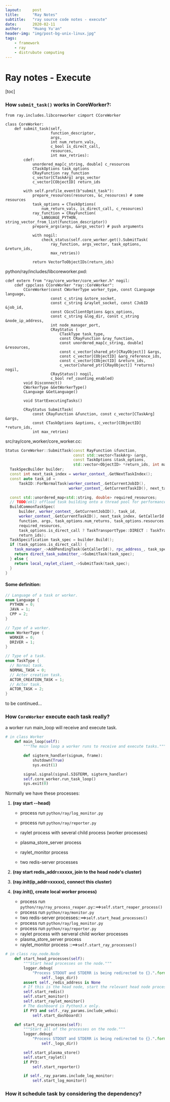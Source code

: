 ```yaml
---
layout:     post
title:      "Ray Notes"
subtitle:   "ray source code notes - execute"
date:       2020-02-11
author:     "Huang Yu'an"
header-img: "img/post-bg-unix-linux.jpg"
tags:
    - framework
    - ray
    - distrubute computing
---
```


# Ray notes - Execute

[toc]

### How `submit_task()` works in CoreWorker?:

```cython
from ray.includes.libcoreworker cimport CCoreWorker

class CoreWorker:
    def submit_task(self,
                    function_descriptor,
                    args,
                    int num_return_vals,
                    c_bool is_direct_call,
                    resources,
                    int max_retries):
        cdef:
            unordered_map[c_string, double] c_resources
            CTaskOptions task_options
            CRayFunction ray_function
            c_vector[CTaskArg] args_vector
            c_vector[CObjectID] return_ids

        with self.profile_event(b"submit_task"):
            prepare_resources(resources, &c_resources) # some resources
            task_options = CTaskOptions(
                num_return_vals, is_direct_call, c_resources)
            ray_function = CRayFunction(
                LANGUAGE_PYTHON, string_vector_from_list(function_descriptor))
            prepare_args(args, &args_vector) # push arguments

            with nogil:
                check_status(self.core_worker.get().SubmitTask(
                    ray_function, args_vector, task_options, &return_ids,
                    max_retries))

            return VectorToObjectIDs(return_ids)
```



python/ray/includes/libcoreworker.pxd:

```cython
cdef extern from "ray/core_worker/core_worker.h" nogil:
    cdef cppclass CCoreWorker "ray::CoreWorker":
        CCoreWorker(const CWorkerType worker_type, const CLanguage language,
                    const c_string &store_socket,
                    const c_string &raylet_socket, const CJobID &job_id,
                    const CGcsClientOptions &gcs_options,
                    const c_string &log_dir, const c_string &node_ip_address,
                    int node_manager_port,
                    CRayStatus (
                        CTaskType task_type,
                        const CRayFunction &ray_function,
                        const unordered_map[c_string, double] &resources,
                        const c_vector[shared_ptr[CRayObject]] &args,
                        const c_vector[CObjectID] &arg_reference_ids,
                        const c_vector[CObjectID] &return_ids,
                        c_vector[shared_ptr[CRayObject]] *returns) nogil,
                    CRayStatus() nogil,
                    c_bool ref_counting_enabled)
        void Disconnect()
        CWorkerType &GetWorkerType()
        CLanguage &GetLanguage()

        void StartExecutingTasks()

        CRayStatus SubmitTask(
            const CRayFunction &function, const c_vector[CTaskArg] &args,
            const CTaskOptions &options, c_vector[CObjectID] *return_ids,
            int max_retries)
```

src/ray/core_worker/core_worker.cc:

```cpp
Status CoreWorker::SubmitTask(const RayFunction &function,
                              const std::vector<TaskArg> &args,
                              const TaskOptions &task_options,
                              std::vector<ObjectID> *return_ids, int max_retries) {
  TaskSpecBuilder builder;
  const int next_task_index = worker_context_.GetNextTaskIndex();
  const auto task_id =
      TaskID::ForNormalTask(worker_context_.GetCurrentJobID(),
                            worker_context_.GetCurrentTaskID(), next_task_index);

  const std::unordered_map<std::string, double> required_resources;
  // TODO(ekl) offload task building onto a thread pool for performance
  BuildCommonTaskSpec(
      builder, worker_context_.GetCurrentJobID(), task_id,
      worker_context_.GetCurrentTaskID(), next_task_index, GetCallerId(), rpc_address_,
      function, args, task_options.num_returns, task_options.resources,
      required_resources,
      task_options.is_direct_call ? TaskTransportType::DIRECT : TaskTransportType::RAYLET,
      return_ids);
  TaskSpecification task_spec = builder.Build();
  if (task_options.is_direct_call) {
    task_manager_->AddPendingTask(GetCallerId(), rpc_address_, task_spec, max_retries);
    return direct_task_submitter_->SubmitTask(task_spec);
  } else {
    return local_raylet_client_->SubmitTask(task_spec);
  }
}
```

#### Some definition:

```cpp
// Language of a task or worker.
enum Language {
  PYTHON = 0;
  JAVA = 1;
  CPP = 2;
}

// Type of a worker.
enum WorkerType {
  WORKER = 0;
  DRIVER = 1;
}

// Type of a task.
enum TaskType {
  // Normal task.
  NORMAL_TASK = 0;
  // Actor creation task.
  ACTOR_CREATION_TASK = 1;
  // Actor task.
  ACTOR_TASK = 2;
}
```

to be continued...



### How `CoreWorker` execute each task really?

a worker run main_loop will receive and execute task.

```python
# in class Worker
    def main_loop(self):
        """The main loop a worker runs to receive and execute tasks."""

        def sigterm_handler(signum, frame):
            shutdown(True)
            sys.exit(1)

        signal.signal(signal.SIGTERM, sigterm_handler)
        self.core_worker.run_task_loop()
        sys.exit(0)
```

Normally we have these processes:

1. **(ray start --head)**

   - process run `python/ray/log_monitor.py`

   - process run `python/ray/reporter.py`

   - raylet process with several child process (worker processes)

   - plasma_store_server process

   - raylet_monitor process

   - two redis-server processes

2. **(ray start redis_addr=xxxxx, join to the head node's cluster)**

3. **(ray.init(ip_addr=xxxxx), connect this cluster)**

4. **(ray.init(), create local worker process)**

   - process run `python/ray/ray_process_reaper.py`::==>`self.start_reaper_process()`
   - process run `python/ray/monitor.py`
   - two redis-server processes::==>`self.start_head_processes()`
   - process run `python/ray/log_monitor.py`
   - process run `python/ray/reporter.py`
   - raylet process with serveral child worker processes
   - plasma_store_server process
   - raylet_monitor process ::==>`self.start_ray_processes()`


```python
# in class ray.node.Node
    def start_head_processes(self):
        """Start head processes on the node."""
        logger.debug(
            "Process STDOUT and STDERR is being redirected to {}.".format(
                self._logs_dir))
        assert self._redis_address is None
        # If this is the head node, start the relevant head node processes.
        self.start_redis()
        self.start_monitor()
        self.start_raylet_monitor()
        # The dashboard is Python3.x only.
        if PY3 and self._ray_params.include_webui:
            self.start_dashboard()

    def start_ray_processes(self):
        """Start all of the processes on the node."""
        logger.debug(
            "Process STDOUT and STDERR is being redirected to {}.".format(
                self._logs_dir))

        self.start_plasma_store()
        self.start_raylet()
        if PY3:
            self.start_reporter()

        if self._ray_params.include_log_monitor:
            self.start_log_monitor()
```



### How it schedule task by considering the dependency?